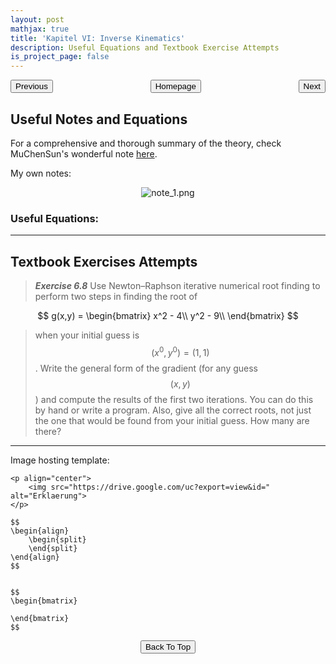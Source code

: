 ```yaml
---
layout: post
mathjax: true
title: 'Kapitel VI: Inverse Kinematics'
description: Useful Equations and Textbook Exercise Attempts
is_project_page: false
---
```



<p style="text-align:center;">
<button type="button" onclick="window.location.href='index.html';">Homepage</button>
<span style="float:left;"><button type="button" onclick="window.location.href='KapV.html';">Previous</button></span>
<span style="float:right;"><button type="button" onclick="window.location.href='KapVII.html';">Next</button></span>
</p>

## Useful Notes and Equations
For a comprehensive and thorough summary of the theory, check MuChenSun's wonderful note [here](https://muchensun.github.io/ModernRoboticsCourseNotes/ch6.html).

My own notes:
<p align="center">
    <img src="https://drive.google.com/uc?export=view&id=1z2S-qF4UOxz2AnvIoYwMR71L28oSa0O1" alt="note_1.png">
</p>


### Useful Equations:

***

## Textbook Exercises Attempts
> _**Exercise 6.8**_ Use Newton–Raphson iterative numerical root finding to perform two steps in finding the root of
>
  $$ g(x,y) = \begin{bmatrix}
    x^2 - 4\\
    y^2 - 9\\
  \end{bmatrix}
  $$
>  
>  when your initial guess is $$(x^{0}, y^{0})=(1,1)$$. Write the general form of the gradient (for any guess $$(x,y)$$) and compute the results of the first two iterations. You can do this by hand or write a program. Also, give all the correct roots, not just the one that would be found from your initial guess. How many are there?
  



***

Image hosting template:

```
<p align="center">
    <img src="https://drive.google.com/uc?export=view&id=" alt="Erklaerung">
</p>
```

```
$$
\begin{align}
    \begin{split}
    \end{split}
\end{align}
$$


$$
\begin{bmatrix}
       
\end{bmatrix}
$$
```

<p style="text-align:center;">
<button type="button" onclick="window.location.href='#top';">Back To Top</button>
<p>
